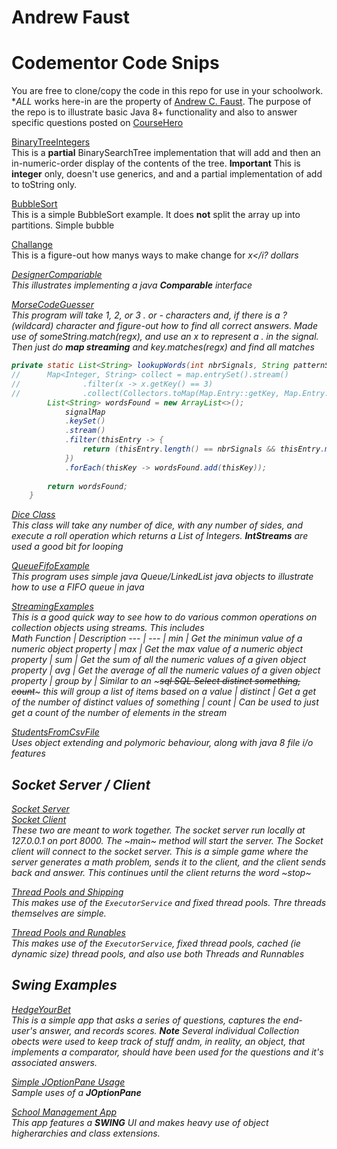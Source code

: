 # Andrew Faust
# Codementor Code Snips

You are free to clone/copy the code in this repo for use in your schoolwork.  **ALL* works here-in are the property of [Andrew C. Faust](https://www.linkedin.com/in/andrew-faust-1026a367/).  The purpose of the repo is to illustrate basic Java 8+ functionality and also
to answer specific questions posted on [CourseHero](https://www.coursehero.com)

[BinaryTreeIntegers](./src/com/homework/BinaryTreeIntegerOnly.java) <br />
This is a **partial** BinarySearchTree implementation that will add and then an in-numeric-order display of the contents of the tree.
**Important** This is **integer** only, doesn't use generics, and and a partial implementation of add to toString only.

[BubbleSort](./src/com/homework/BubbleSort.java) <br />
This is a simple BubbleSort example.  It does **not** split the array up into partitions.  Simple bubble  

[Challange](./src/com/coursehero/challange/Challange.java) <br />
This is a figure-out how manys ways to make change for <i>x</i? dollars

[DesignerCompariable](./src/com/homework/DesignerCompariable.java) <br />
This illustrates implementing a java ***Comparable*** interface

[MorseCodeGuesser](./src/com/coursehero/challange/MorseCodeGuesser.java) <br />
This program will take 1, 2, or 3 . or - characters and, if there is a ? (wildcard) character and figure-out how to find all correct answers.  Made use
of someString.match(regx), and use an x to represent a . in the signal.  Then just do ***map streaming*** and key.matches(regx) and find all matches
~~~java
private static List<String> lookupWords(int nbrSignals, String patternString) {
//		Map<Integer, String> collect = map.entrySet().stream()
//				.filter(x -> x.getKey() == 3)
//				.collect(Collectors.toMap(Map.Entry::getKey, Map.Entry::getValue));
		List<String> wordsFound = new ArrayList<>();
			signalMap
			.keySet()
			.stream()
			.filter(thisEntry -> {
				return (thisEntry.length() == nbrSignals && thisEntry.matches(patternString));
			})
			.forEach(thisKey -> wordsFound.add(thisKey));
		
		return wordsFound;
	}
~~~

[Dice Class](./src/com/homework/games/Dice.java) <br />
This class will take any number of dice, with any number of sides, and execute a roll operation which returns a List of Integers.  ***IntStreams*** 
are used a good bit for looping 

[QueueFifoExample](./src/com/homework/QueueFifoSample.java) <br />
This program uses simple java Queue/LinkedList java objects to illustrate how to use a </b>FIFO</b> queue in java

[StreamingExamples](./src/com/acf/samples/StreamingExamples.java) <br />
This is a good quick way to see how to do various common operations on collection objects using streams.  This includes <br />
Math Function | Description
--- | --- |
min | Get the minimun value of a numeric object property |
max | Get the max value of a numeric object property |
sum | Get the sum of all the numeric values of a given object property |
avg | Get the average of all the numeric values of a given object property |
group by | Similar to an ~~~sql SQL Select distinct something, count~~~ this will group a list of items based on a value |
distinct | Get a get of the number of distinct values of something |
count | Can be used to just get a count of the number of elements in the stream

[StudentsFromCsvFile](./src/com/homework/StudentsFromCsvFile.java) <br />
Uses object extending and polymoric behaviour, along with java 8 file i/o features

## Socket Server / Client

[Socket Server](./src/com/acf/samples/SocketServerExample.java) <br />
[Socket Client](./src/com/acf/samples/SocketClientExample.java) <br />
These two are meant to work together.  The socket server run locally at 127.0.0.1 on port 8000.  The ~main~ method will start the server.  The
Socket client will connect to the socket server.  This is a simple game where the server generates a math problem, sends it to the client, and
the client sends back and answer.  This continues until the client returns the word ~stop~

[Thread Pools and Shipping](./src/com/homework/ThreadsAndShipping.java) <br />
This makes use of the `ExecutorService` and fixed thread pools.  Thre threads themselves are simple.

[Thread Pools and Runables](./src/com/homework/ThreadsAndRunnable.java) <br />
This makes use of the `ExecutorService`, fixed thread pools, cached (ie dynamic size) thread pools, and also use both Threads and Runnables


## Swing Examples

[HedgeYourBet](./src/com/homework/swing/HedgeYourBet.java) <br />
This is a simple app that asks a series of questions, captures the end-user's answer, and records scores.  ***Note*** Several individual Collection obects were used 
to keep track of stuff andm, in reality, an object, that implements a comparator, should have been used for the questions and it's associated answers.

[Simple JOptionPane Usage](./src/com/homework/swing/JOptionPaneSamples.java) <br />
Sample uses of a ***JOptionPane***

[School Management App](./src/com/homework/swing/SchoolManagerApp.java) <br />
This app features a **SWING** UI and makes heavy use of object higherarchies and class extensions.

